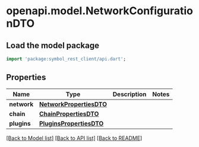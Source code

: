 # openapi.model.NetworkConfigurationDTO

## Load the model package
```dart
import 'package:symbol_rest_client/api.dart';
```

## Properties
Name | Type | Description | Notes
------------ | ------------- | ------------- | -------------
**network** | [**NetworkPropertiesDTO**](NetworkPropertiesDTO.md) |  | 
**chain** | [**ChainPropertiesDTO**](ChainPropertiesDTO.md) |  | 
**plugins** | [**PluginsPropertiesDTO**](PluginsPropertiesDTO.md) |  | 

[[Back to Model list]](../README.md#documentation-for-models) [[Back to API list]](../README.md#documentation-for-api-endpoints) [[Back to README]](../README.md)


